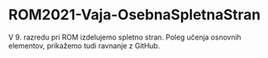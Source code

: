# ROM2021-Vaja-OsebnaSpletnaStran
V 9. razredu pri ROM izdelujemo spletno stran. Poleg učenja osnovnih elementov, prikažemo tudi ravnanje z GitHub.
